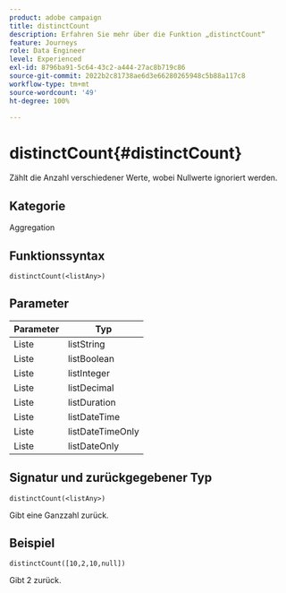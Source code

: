 ```yaml
---
product: adobe campaign
title: distinctCount
description: Erfahren Sie mehr über die Funktion „distinctCount“
feature: Journeys
role: Data Engineer
level: Experienced
exl-id: 8796ba91-5c64-43c2-a444-27ac8b719c86
source-git-commit: 2022b2c81738ae6d3e66280265948c5b88a117c8
workflow-type: tm+mt
source-wordcount: '49'
ht-degree: 100%

---
```


# distinctCount{#distinctCount}

Zählt die Anzahl verschiedener Werte, wobei Nullwerte ignoriert werden.

## Kategorie

Aggregation

## Funktionssyntax

`distinctCount(<listAny>)`

## Parameter

| Parameter | Typ |
|-----------|------------------|
| Liste | listString |
| Liste | listBoolean |
| Liste | listInteger |
| Liste | listDecimal |
| Liste | listDuration |
| Liste | listDateTime |
| Liste | listDateTimeOnly |
| Liste | listDateOnly |

## Signatur und zurückgegebener Typ

`distinctCount(<listAny>)`

Gibt eine Ganzzahl zurück.

## Beispiel

`distinctCount([10,2,10,null])`

Gibt 2 zurück.
